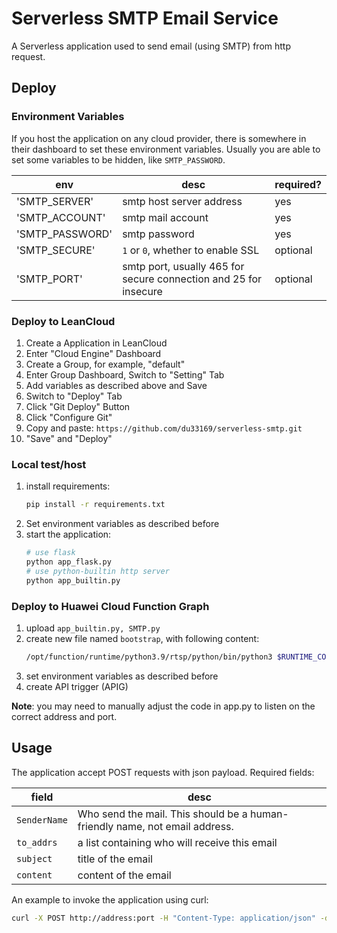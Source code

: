 # Serverless SMTP Email Service

A Serverless application used to send email (using SMTP) from http request. 

## Deploy
### Environment Variables

If you host the application on any cloud provider, there is somewhere in their dashboard to set these environment variables. Usually you are able to set some variables to be hidden, like `SMTP_PASSWORD`.

| env | desc | required? |
| ----- | ----- | -------|
|'SMTP_SERVER'| smtp host server address | yes |
|'SMTP_ACCOUNT'| smtp mail account  | yes |
|'SMTP_PASSWORD'| smtp password | yes |
|'SMTP_SECURE'| `1` or `0`, whether to enable SSL | optional |
|'SMTP_PORT'| smtp port, usually 465 for secure connection and 25 for insecure | optional |

### Deploy to LeanCloud

1. Create a Application in LeanCloud
2. Enter "Cloud Engine" Dashboard
3. Create a Group, for example, "default"
4. Enter Group Dashboard, Switch to "Setting" Tab
5. Add variables as described above and Save
6. Switch to "Deploy" Tab
7. Click "Git Deploy" Button
8. Click "Configure Git"
9. Copy and paste: `https://github.com/du33169/serverless-smtp.git`
10. "Save" and "Deploy"

### Local test/host

1. install requirements:
	```bash
	pip install -r requirements.txt
	```
2. Set environment variables as described before
3. start the application:
	```python
	# use flask
	python app_flask.py
	# use python-builtin http server
	python app_builtin.py
	```

### Deploy to Huawei Cloud Function Graph

1. upload `app_builtin.py, SMTP.py`
2. create new file named `bootstrap`, with following content:
   ```bash
   /opt/function/runtime/python3.9/rtsp/python/bin/python3 $RUNTIME_CODE_ROOT/app_builtin.py
   ```
3. set environment variables as described before
4. create API trigger (APIG)

**Note**: you may need to manually adjust the code in app.py to listen on the correct address and port.

## Usage

The application accept POST requests with json payload. Required fields:

| field        | desc                                                         |
| ------------ | ------------------------------------------------------------ |
| `SenderName` | Who send the mail. This should be a human-friendly name, not email address. |
| `to_addrs`   | a list containing who will receive this email                |
| `subject`    | title of the email                                           |
| `content`    | content of the email                                         |

An example to invoke the application using curl:

```bash
curl -X POST http://address:port -H "Content-Type: application/json" -d '{"SenderName": "John Doe","to_addrs": ["you@example.com"],"subject": "Title","content": "Hello World!"}'
```